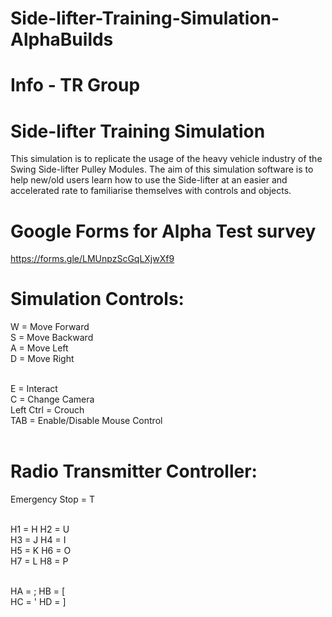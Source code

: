# Side-lifter-Training-Simulation-AlphaBuilds
 
# Info - TR Group

# Side-lifter Training Simulation
This simulation is to replicate the usage of the heavy vehicle industry of the
Swing Side-lifter Pulley Modules. The aim of this simulation software is to help new/old
users learn how to use the Side-lifter at an easier and accelerated rate to familiarise
themselves with controls and objects.

# Google Forms for Alpha Test survey
https://forms.gle/LMUnpzScGqLXjwXf9

# Simulation Controls:
W = Move Forward <br />
S = Move Backward <br />
A = Move Left <br />
D = Move Right <br /> <br />

E = Interact <br />
C = Change Camera <br />
Left Ctrl = Crouch <br />
TAB = Enable/Disable Mouse Control <br /><br />

# Radio Transmitter Controller:
Emergency Stop = T<br /><br />

H1 = H   H2 = U<br />
H3 = J   H4 = I<br />
H5 = K   H6 = O<br />
H7 = L   H8 = P<br /><br />

HA = ;   HB = [ <br />
HC = '   HD = ] <br />
